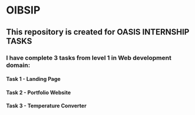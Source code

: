 # OIBSIP
## This repository is created for OASIS INTERNSHIP TASKS
### I have complete 3 tasks from level 1 in Web development domain:
#### Task 1 - Landing Page
#### Task 2 - Portfolio Website
#### Task 3 - Temperature Converter
